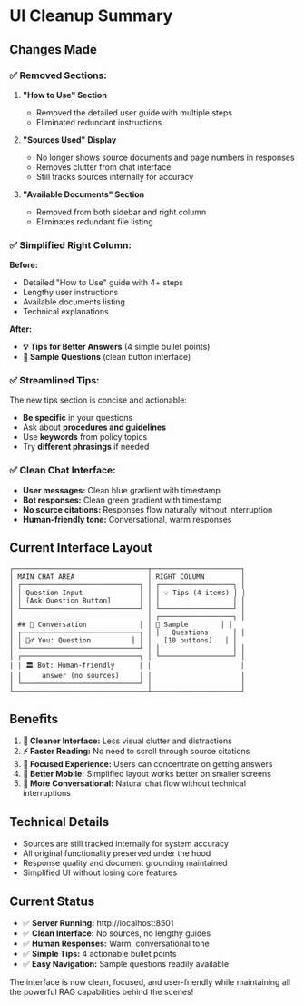 # UI Cleanup Summary

## Changes Made

### ✅ **Removed Sections:**

1. **"How to Use" Section**
   - Removed the detailed user guide with multiple steps
   - Eliminated redundant instructions

2. **"Sources Used" Display**
   - No longer shows source documents and page numbers in responses
   - Removes clutter from chat interface
   - Still tracks sources internally for accuracy

3. **"Available Documents" Section**
   - Removed from both sidebar and right column
   - Eliminates redundant file listing

### ✅ **Simplified Right Column:**

**Before:**
- Detailed "How to Use" guide with 4+ steps
- Lengthy user instructions
- Available documents listing
- Technical explanations

**After:**
- **💡 Tips for Better Answers** (4 simple bullet points)
- **🎯 Sample Questions** (clean button interface)

### ✅ **Streamlined Tips:**

The new tips section is concise and actionable:
- **Be specific** in your questions
- Ask about **procedures and guidelines**  
- Use **keywords** from policy topics
- Try **different phrasings** if needed

### ✅ **Clean Chat Interface:**

- **User messages:** Clean blue gradient with timestamp
- **Bot responses:** Clean green gradient with timestamp
- **No source citations:** Responses flow naturally without interruption
- **Human-friendly tone:** Conversational, warm responses

## Current Interface Layout

```
┌─────────────────────────────────┬──────────────────────┐
│ MAIN CHAT AREA                  │ RIGHT COLUMN         │
│ ┌─────────────────────────────┐ │ ┌──────────────────┐ │
│ │ Question Input              │ │ │ 💡 Tips (4 items) │ │
│ │ [Ask Question Button]       │ │ │                  │ │
│ └─────────────────────────────┘ │ └──────────────────┘ │
│                                 │ ┌──────────────────┐ │
│ ## 💭 Conversation             │ │ 🎯 Sample        │ │
│ ┌─────────────────────────────┐ │ │   Questions      │ │
│ │ 🙋‍♂️ You: Question          │ │ │   [10 buttons]   │ │
│ └─────────────────────────────┘ │ │                  │ │
│ ┌─────────────────────────────┐ │ └──────────────────┘ │
│ │ 🏛️ Bot: Human-friendly      │ │                      │
│ │     answer (no sources)     │ │                      │
│ └─────────────────────────────┘ │                      │
└─────────────────────────────────┴──────────────────────┘
```

## Benefits

1. **🧹 Cleaner Interface:** Less visual clutter and distractions
2. **⚡ Faster Reading:** No need to scroll through source citations
3. **🎯 Focused Experience:** Users can concentrate on getting answers
4. **📱 Better Mobile:** Simplified layout works better on smaller screens
5. **🤝 More Conversational:** Natural chat flow without technical interruptions

## Technical Details

- Sources are still tracked internally for system accuracy
- All original functionality preserved under the hood
- Response quality and document grounding maintained
- Simplified UI without losing core features

## Current Status

- ✅ **Server Running:** http://localhost:8501
- ✅ **Clean Interface:** No sources, no lengthy guides
- ✅ **Human Responses:** Warm, conversational tone
- ✅ **Simple Tips:** 4 actionable bullet points
- ✅ **Easy Navigation:** Sample questions readily available

The interface is now clean, focused, and user-friendly while maintaining all the powerful RAG capabilities behind the scenes!

